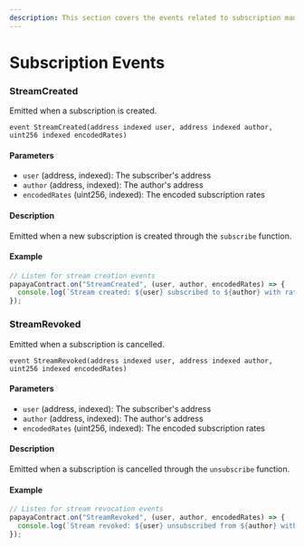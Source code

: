 ```yaml
---
description: This section covers the events related to subscription management.
---
```


# Subscription Events

### StreamCreated

Emitted when a subscription is created.

```solidity
event StreamCreated(address indexed user, address indexed author, uint256 indexed encodedRates)
```

#### Parameters

* `user` (address, indexed): The subscriber's address
* `author` (address, indexed): The author's address
* `encodedRates` (uint256, indexed): The encoded subscription rates

#### Description

Emitted when a new subscription is created through the `subscribe` function.

#### Example

```javascript
// Listen for stream creation events
papayaContract.on("StreamCreated", (user, author, encodedRates) => {
  console.log(`Stream created: ${user} subscribed to ${author} with rates ${encodedRates}`);
});
```

### StreamRevoked

Emitted when a subscription is cancelled.

```solidity
event StreamRevoked(address indexed user, address indexed author, uint256 indexed encodedRates)
```

#### Parameters

* `user` (address, indexed): The subscriber's address
* `author` (address, indexed): The author's address
* `encodedRates` (uint256, indexed): The encoded subscription rates

#### Description

Emitted when a subscription is cancelled through the `unsubscribe` function.

#### Example

```javascript
// Listen for stream revocation events
papayaContract.on("StreamRevoked", (user, author, encodedRates) => {
  console.log(`Stream revoked: ${user} unsubscribed from ${author} with rates ${encodedRates}`);
});
```
